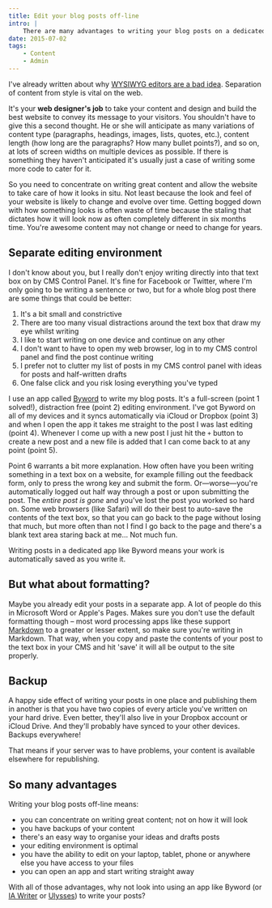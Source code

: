 ```yaml
---
title: Edit your blog posts off-line
intro: |
    There are many advantages to writing your blog posts on a dedicated writing app and not directly on your website.
date: 2015-07-02
tags:
    - Content
    - Admin
---
```


I've already written about why [WYSIWYG editors are a bad idea](/blog/what-you-see-isnt-what-you-get). Separation of content from style is vital on the web.

It's your **web designer's job** to take your content and design and build the best website to convey its message to your visitors. You shouldn't have to give this a second thought. He or she will anticipate as many variations of content type (paragraphs, headings, images, lists, quotes, etc.), content length (how long are the paragraphs? How many bullet points?), and so on, at lots of screen widths on multiple devices as possible. If there is something they haven't anticipated it's usually just a case of writing some more code to cater for it.

So you need to concentrate on writing great content and allow the website to take care of how it looks in situ. Not least because the look and feel of your website is likely to change and evolve over time. Getting bogged down with how something looks is often waste of time because the staling that dictates how it will look now as often completely different in six months time. You're awesome content may not change or need to change for years.


Separate editing environment
----------------------------

I don't know about you, but I really don't enjoy writing directly into that text box on by CMS Control Panel. It's fine for Facebook or Twitter, where I'm only going to be writing a sentence or two, but for a whole blog post there are some things that could be better:

1. It's a bit small and constrictive
2. There are too many visual distractions around the text box that draw my eye whilst writing
3. I like to start writing on one device and continue on any other
4. I don't want to have to open my web browser, log in to my CMS control panel and find the post continue writing
5. I prefer not to clutter my list of posts in my CMS control panel with ideas for posts and half-written drafts
6. One false click and you risk losing everything you've typed

I use an app called [Byword](http://bywordapp.com/) to write my blog posts. It's a full-screen (point 1 solved!), distraction free (point 2) editing environment. I've got Byword on all of my devices and it syncs automatically via iCloud or Dropbox (point 3) and when I open the app it takes me straight to the post I was last editing (point 4). Whenever I come up with a new post I just hit the `+` button to create a new post and a new file is added that I can come back to at any point (point 5).

Point 6 warrants a bit more explanation. How often have you been writing something in a text box on a website, for example filling out the feedback form, only to press the wrong key and submit the form. Or—worse—you're automatically logged out half way through a post or upon submitting the post. The _entire post is gone_ and you've lost the post you worked so hard on. Some web browsers (like Safari) will do their best to auto-save the contents of the text box, so that you can go back to the page without losing that much, but more often than not I find I go back to the page and there's a blank text area staring back at me… Not much fun.

Writing posts in a dedicated app like Byword means your work is automatically saved as you write it.


But what about formatting?
--------------------------

Maybe you already edit your posts in a separate app. A lot of people do this in Microsoft Word or Apple's Pages. Makes sure you don't use the default formatting though – most word processing apps like these support [Markdown](/blog/what-is-markdown) to a greater or lesser extent, so make sure you're writing in Markdown. That way, when you copy and paste the contents of your post to the text box in your CMS and hit 'save' it will all be output to the site properly.


Backup
-------

A happy side effect of writing your posts in one place and publishing them in another is that you have two copies of every article you've written on your hard drive. Even better, they'll also live in your Dropbox account or iCloud Drive. And they'll probably have synced to your other devices. Backups everywhere!

That means if your server was to have problems, your content is available elsewhere for republishing.


So many advantages
------------------

Writing your blog posts off-line means:

+ you can concentrate on writing great content; not on how it will look
+ you have backups of your content
+ there's an easy way to organise your ideas and drafts posts
+ your editing environment is optimal
+ you have the ability to edit on your laptop, tablet, phone or anywhere else you have access to your files
+ you can open an app and start writing straight away

With all of those advantages, why not look into using an app like Byword (or [IA Writer](https://ia.net/writer/mac) or [Ulysses](http://ulyssesapp.com/)) to write your posts?
